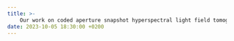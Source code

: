 ```yaml
---
title: >-
    Our work on coded aperture snapshot hyperspectral light field tomography has been published on Optics Express <span class="highlight">(Editor's pick/Optica image of the week)</span>.
date: 2023-10-05 18:30:00 +0200
---
```

